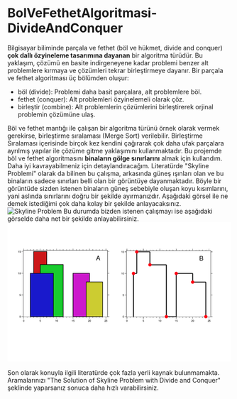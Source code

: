 # BolVeFethetAlgoritmasi-DivideAndConquer
Bilgisayar biliminde parçala ve fethet (böl ve hükmet, divide and conquer) **çok dallı özyineleme tasarımına dayanan** bir algoritma türüdür. Bu yaklaşım, çözümü en basite indirgeneyene kadar problemi benzer alt problemlere kırmaya ve çözümleri tekrar birleştirmeye dayanır.
Bir parçala ve fethet algoritması üç bölümden oluşur:
- böl (divide): Problemi daha basit parçalara, alt problemlere böl.
- fethet (conquer): Alt problemleri özyinelemeli olarak çöz.
- birleştir (combine): Alt problemlerin çözümlerini birleştirerek orjinal problemin çözümüne ulaş.

Böl ve fethet mantığı ile çalışan bir algoritma türünü örnek olarak vermek gerekirse, birleştirme sıralaması (Merge Sort) verilebilir. Birleştirme Sıralaması içerisinde birçok kez kendini çağırarak çok daha ufak parçalara ayrılmış yapılar ile çözüme gitme yaklaşımını kullanmaktadır.
Bu projemde böl ve fethet algoritmasını **binaların gölge sınırlarını** almak için kullandım. Daha iyi kavrayabilmeniz için detaylandıracağım. Literatürde "Skyline Problemi" olarak da bilinen bu çalışma, arkasında güneş ışınları olan ve bu binaların sadece sınırları belli olan bir görüntüye dayanmaktadır. Böyle bir görüntüde sizden istenen binaların güneş sebebiyle oluşan koyu kısımlarını, yani aslında sınırlarını doğru bir şekilde ayırmanızdır. Aşağıdaki görsel ile ne demek istediğimi çok daha kolay bir şekilde anlayacaksınız.
<img src="the-skyline-problem-social.jpg" alt="Skyline Problem">
Bu durumda bizden istenen çalışmayı ise aşağıdaki görselde daha net bir şekilde anlayabilirsiniz.
<img src="skyline_problem.png" alt="The Result of Skyline Problem">

Son olarak konuyla ilgili literatürde çok fazla yerli kaynak bulunmamakta. Aramalarınızı "The Solution of Skyline Problem with Divide and Conquer" şeklinde yaparsanız sonuca daha hızlı varabilirsiniz.
